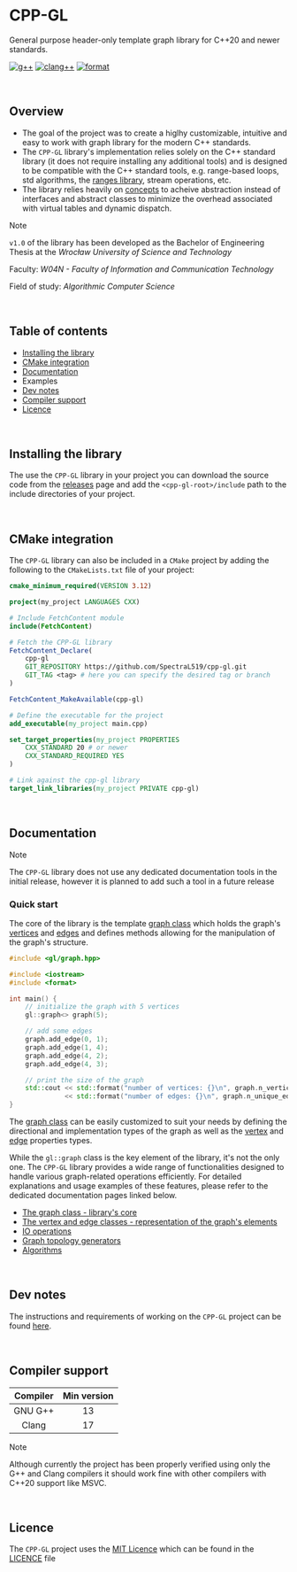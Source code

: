 # CPP-GL

General purpose header-only template graph library for C++20 and newer standards.

[![g++](https://github.com/SpectraL519/cpp-gl/actions/workflows/gpp.yaml/badge.svg)](https://github.com/SpectraL519/cpp-gl/actions/workflows/g++)
[![clang++](https://github.com/SpectraL519/cpp-gl/actions/workflows/clang.yaml/badge.svg)](https://github.com/SpectraL519/cpp-gl/actions/workflows/clang++)
[![format](https://github.com/SpectraL519/cpp-gl/actions/workflows/format.yaml/badge.svg)](https://github.com/SpectraL519/cpp-gl/actions/workflows/format)

<br />

## Overview

* The goal of the project was to create a higlhy customizable, intuitive and easy to work with graph library for the modern C++ standards.
* The `CPP-GL` library's implementation relies solely on the C++ standard library (it does not require installing any additional tools) and is designed to be compatible with the C++ standard tools, e.g. range-based loops, std algorithms, the [ranges library](https://en.cppreference.com/w/cpp/ranges), stream operations, etc.
* The library relies heavily on [concepts](https://en.cppreference.com/w/cpp/language/constraints) to acheive abstraction instead of interfaces and abstract classes to minimize the overhead associated with virtual tables and dynamic dispatch.

> [!NOTE]
> `v1.0` of the library has been developed as the Bachelor of Engineering Thesis at the *Wrocław University of Science and Technology*
>
> Faculty: *W04N - Faculty of Information and Communication Technology*
>
> Field of study: *Algorithmic Computer Science*

<br />

## Table of contents

* [Installing the library](#installing-the-library)
* [CMake integration](#cmake-integration)
* [Documentation](#documentation)
* Examples
* [Dev notes](#dev-notes)
* [Compiler support](#compiler-support)
* [Licence](#licence)

<br />

## Installing the library

The use the `CPP-GL` library in your project you can download the source code from the [releases](https://github.com/SpectraL519/cpp-gl/releases) page and add the `<cpp-gl-root>/include` path to the include directories of your project.

<br />

## CMake integration

The `CPP-GL` library can also be included in a `CMake` project by adding the following to the `CMakeLists.txt` file of your project:

```cmake
cmake_minimum_required(VERSION 3.12)

project(my_project LANGUAGES CXX)

# Include FetchContent module
include(FetchContent)

# Fetch the CPP-GL library
FetchContent_Declare(
    cpp-gl
    GIT_REPOSITORY https://github.com/SpectraL519/cpp-gl.git
    GIT_TAG <tag> # here you can specify the desired tag or branch
)

FetchContent_MakeAvailable(cpp-gl)

# Define the executable for the project
add_executable(my_project main.cpp)

set_target_properties(my_project PROPERTIES
    CXX_STANDARD 20 # or newer
    CXX_STANDARD_REQUIRED YES
)

# Link against the cpp-gl library
target_link_libraries(my_project PRIVATE cpp-gl)
```

<br />

## Documentation

> [!NOTE]
> The `CPP-GL` library does not use any dedicated documentation tools in the initial release, however it is planned to add such a tool in a future release

### Quick start

The core of the library is the template [graph class](/docs/graph.md) which holds the graph's [vertices](/docs/vertex.md) and [edges](/docs/edge.md) and defines methods allowing for the manipulation of the graph's structure.

```c++
#include <gl/graph.hpp>

#include <iostream>
#include <format>

int main() {
    // initialize the graph with 5 vertices
    gl::graph<> graph(5);

    // add some edges
    graph.add_edge(0, 1);
    graph.add_edge(1, 4);
    graph.add_edge(4, 2);
    graph.add_edge(4, 3);

    // print the size of the graph
    std::cout << std::format("number of vertices: {}\n", graph.n_vertices())
              << std::format("number of edges: {}\n", graph.n_unique_edges());
}
```

The [graph class](/docs/graph.md) can be easily customized to suit your needs by defining the directional and implementation types of the graph as well as the [vertex](/docs/graph_elements.md) and [edge](/docs/graph_elements.md) properties types.

While the `gl::graph` class is the key element of the library, it's not the only one. The `CPP-GL` library provides a wide range of functionalities designed to handle various graph-related operations efficiently. For detailed explanations and usage examples of these features, please refer to the dedicated documentation pages linked below.

* [The graph class - library's core](/docs/graph.md)
* [The vertex and edge classes - representation of the graph's elements](/docs/graph_elements.md)
* [IO operations](/docs/io.md)
* [Graph topology generators](/docs/topologies.md)
* [Algorithms](/docs/algoithms.md)

<br />

## Dev notes

The instructions and requirements of working on the `CPP-GL` project can be found [here](/docs/dev_notes.md).

<br />

## Compiler support

| Compiler | Min version |
| :-: | :-: |
| GNU G++ | 13 |
| Clang | 17 |

> [!NOTE]
> Although currently the project has been properly verified using only the G++ and Clang compilers it should work fine with other compilers with C++20 support like MSVC.

<br />

## Licence

The `CPP-GL` project uses the [MIT Licence](https://mit-license.org/) which can be found in the [LICENCE](/LICENSE) file
